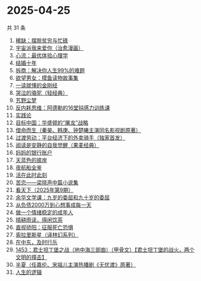 # 2025-04-25

共 31 条

<!-- BEGIN WEREAD -->
<!-- 最后更新时间 2025-04-25 09:17:11 +0800 -->
1. [稀缺：摆脱贫穷与忙碌](https://weread.qq.com/web/bookDetail/4a432d00813ab73e8g019b1a)
1. [宇宙派我来爱你（治愈漫画）](https://weread.qq.com/web/bookDetail/e0f326f0813ab9d99g0119e6)
1. [心流：最优体验心理学](https://weread.qq.com/web/bookDetail/65e328b05e10e265eb76e03)
1. [结婚十年](https://weread.qq.com/web/bookDetail/48632f10813ab9d9bg0157ca)
1. [拆商：解决你人生99%的难题](https://weread.qq.com/web/bookDetail/0d032980813ab9b45g015d58)
1. [欲望男女：摸鱼读物故事集](https://weread.qq.com/web/bookDetail/5e6323c0813ab9d99g0124e6)
1. [一读就懂的金刚经](https://weread.qq.com/web/bookDetail/0a232c70813ab9d9bg012217)
1. [哭泣的骆驼（轻经典）](https://weread.qq.com/web/bookDetail/b1a32150813ab9de9g018141)
1. [艽野尘梦](https://weread.qq.com/web/bookDetail/c04325905e47adc0457d4a9)
1. [反内耗思维：阿德勒的16堂钝感力训练课](https://weread.qq.com/web/bookDetail/39832570813ab978bg017e38)
1. [实践论](https://weread.qq.com/web/bookDetail/a6c32a90813ab6ffcg0137bd)
1. [目标中国：华盛顿的“屠龙”战略](https://weread.qq.com/web/bookDetail/b1432810813ab9dfdg016c1f)
1. [借命而生（秦昊、韩庚、钟楚曦主演同名影视剧原著）](https://weread.qq.com/web/bookDetail/72032f2071645d9d720f710)
1. [过渡劳动：平台经济下的外卖骑手（独家首发）](https://weread.qq.com/web/bookDetail/24432fb0813ab9dc2g015a6b)
1. [阅读是安静的自我觉醒（果麦经典）](https://weread.qq.com/web/bookDetail/86e32d10813ab9d9bg0148b5)
1. [妈妈的银行账户](https://weread.qq.com/web/bookDetail/02e32c30813ab943bg011fdd)
1. [天蓝色的彼岸](https://weread.qq.com/web/bookDetail/c9d328e0813ab67d9g01743c)
1. [夜航船全鉴](https://weread.qq.com/web/bookDetail/cd5329207186004ecd5a928)
1. [活在此时此刻](https://weread.qq.com/web/bookDetail/e283207071728722e28cb43)
1. [苦恋——梁晓声中篇小说集](https://weread.qq.com/web/bookDetail/92a326d0813ab9cb8g0180cd)
1. [看天下（2025年第9期）](https://weread.qq.com/web/bookDetail/77a321a0813ab9dd9g018ae4)
1. [余华文学课：九岁的委屈和九十岁的委屈](https://weread.qq.com/web/bookDetail/4cc32cb0813ab9d79g011dfe)
1. [从负债2000万到心想事成每一天](https://weread.qq.com/web/bookDetail/86532b70813ab7c86g010e11)
1. [做一个情绪稳定的成年人](https://weread.qq.com/web/bookDetail/41d32160813ab9a8fg015b84)
1. [晴耕雨读，得闲饮茶](https://weread.qq.com/web/bookDetail/e39320b0813ab8447g0133f8)
1. [直视骄阳：征服死亡恐惧](https://weread.qq.com/web/bookDetail/85e32590813ab9d8ag018dd4)
1. [索拉里斯星（译林幻系列）](https://weread.qq.com/web/bookDetail/b8232b307266288cb82c4fa)
1. [在中东，及时行乐](https://weread.qq.com/web/bookDetail/3a632b20813ab9d8ag0140be)
1. [1453：君士坦丁堡之战（地中海三部曲）（甲骨文）【君士坦丁堡的战火，两个文明的撞击】](https://weread.qq.com/web/bookDetail/27532fb0813ab8180g016fee)
1. [半夏（任嘉伦、宋祖儿主演热播剧《无忧渡》原著）](https://weread.qq.com/web/bookDetail/1c2325d0813ab9dbfg018b37)
1. [人生的逻辑](https://weread.qq.com/web/bookDetail/3e232ca0813ab99aeg018082)
<!-- END WEREAD -->